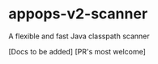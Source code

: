 # appops-v2-scanner
A flexible and fast Java classpath scanner 

[Docs to be added]
[PR's most welcome]
